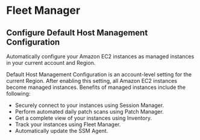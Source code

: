 # Fleet Manager

## Configure Default Host Management Configuration 

Automatically configure your Amazon EC2 instances as managed instances in your current account and Region.

Default Host Management Configuration is an account-level setting for the current Region. After enabling this setting, all Amazon EC2 instances become managed instances. Benefits of managed instances include the following:

- Securely connect to your instances using Session Manager.
- Perform automated daily patch scans using Patch Manager.
- Get a complete view of your instances using Inventory.
- Track your instances using Fleet Manager.
- Automatically update the SSM Agent.

